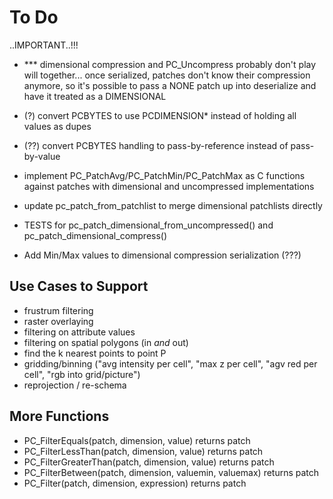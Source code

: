 To Do
=====

..IMPORTANT..!!!
- *** dimensional compression and PC_Uncompress probably don't play will together... once serialized, patches don't know their compression anymore, so it's possible to pass a NONE patch up into deserialize and have it treated as a DIMENSIONAL

- (?) convert PCBYTES to use PCDIMENSION* instead of holding all values as dupes
- (??) convert PCBYTES handling to pass-by-reference instead of pass-by-value

- implement PC_PatchAvg/PC_PatchMin/PC_PatchMax as C functions against patches with dimensional and uncompressed implementations
- update pc_patch_from_patchlist to merge dimensional patchlists directly
- TESTS for pc_patch_dimensional_from_uncompressed() and pc_patch_dimensional_compress()

- Add Min/Max values to dimensional compression serialization (???)


Use Cases to Support
--------------------

- frustrum filtering
- raster overlaying
- filtering on attribute values
- filtering on spatial polygons (in *and* out)
- find the k nearest points to point P
- gridding/binning ("avg intensity per cell", "max z per cell", "agv red per cell", "rgb into grid/picture")
- reprojection / re-schema

More Functions
--------------

- PC_FilterEquals(patch, dimension, value) returns patch
- PC_FilterLessThan(patch, dimension, value) returns patch
- PC_FilterGreaterThan(patch, dimension, value) returns patch
- PC_FilterBetween(patch, dimension, valuemin, valuemax) returns patch
- PC_Filter(patch, dimension, expression) returns patch
